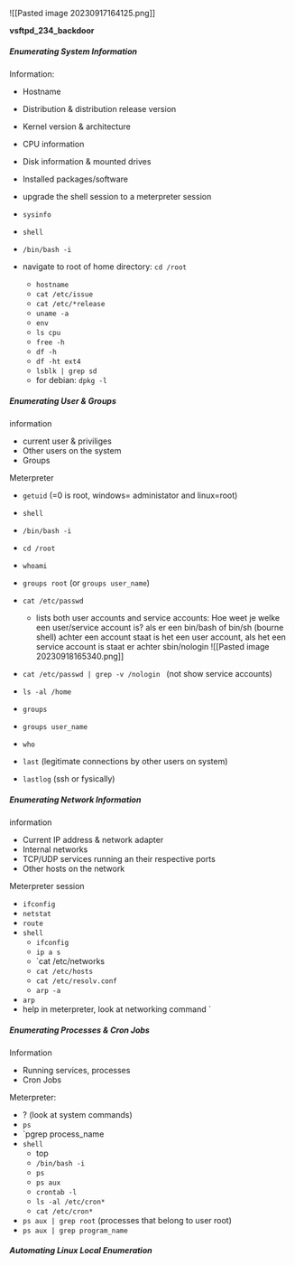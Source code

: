 ![[Pasted image 20230917164125.png]]

**vsftpd_234_backdoor**
##### Enumerating System Information 


Information:
- Hostname
- Distribution & distribution release version
- Kernel version & architecture 
- CPU information 
- Disk information & mounted drives 
- Installed packages/software


- upgrade the shell session to a meterpreter session
- ``sysinfo`` 
- `shell`
- `/bin/bash -i`
- navigate to root of home directory: `cd /root`
	- `hostname`
	- `cat /etc/issue`
	- `cat /etc/*release`
	- `uname -a `
	- `env`
	- `ls cpu `
	- `free -h `
	- `df -h`
	- `df -ht ext4`
	- `lsblk | grep sd `
	- for debian: `dpkg -l `
	


##### Enumerating User & Groups

information 
- current user & priviliges 
- Other users on the system 
- Groups 


Meterpreter 
- `getuid` (=0 is root, windows= administator and linux=root)
- `shell` 
- `/bin/bash -i `
- `cd /root `
- `whoami`
- `groups root`  (or `groups user_name`)
- `cat /etc/passwd `
	- lists both user accounts and service accounts: 
		Hoe weet je welke een user/service account is? als er een bin/bash of bin/sh (bourne shell) achter een account staat is het een user account, als het een service account is staat er achter sbin/nologin 
                 ![[Pasted image 20230918165340.png]]

- `cat /etc/passwd | grep -v /nologin ` (not show service accounts)
- ` ls -al /home `
- `groups` 
- `groups user_name`
- `who` 
- `last`  (legitimate connections by other users on system)
- `lastlog` (ssh or fysically)




##### Enumerating Network Information

information 
- Current IP address & network adapter
- Internal networks
- TCP/UDP services running an their respective ports
- Other hosts on the network 


Meterpreter session 
- `ifconfig`
- `netstat` 
- `route` 
- `shell` 
	- `ifconfig` 
	- `ip a s`
	- `cat /etc/networks
	- `cat /etc/hosts `
	- `cat /etc/resolv.conf `
	- `arp -a `
- `arp` 
- help in meterpreter, look at networking command 
`








##### Enumerating Processes & Cron Jobs

Information 
- Running services, processes 
- Cron Jobs 

Meterpreter:
- ? (look at system commands)
- `ps` 
- `pgrep process_name 
- `shell`
	- top
	- `/bin/bash -i `
	- `ps` 
	- `ps aux` 
	- `crontab -l`
	- `ls -al /etc/cron*`
	- `cat /etc/cron*`
- `ps aux | grep root`  (processes that belong to user root)
- `ps aux | grep program_name`







##### Automating Linux Local Enumeration 


























